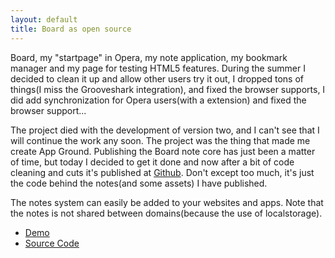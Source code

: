 ```yaml
---
layout: default
title: Board as open source
---
```

Board, my "startpage" in Opera, my note application, my bookmark manager and my page for testing HTML5 features. During the summer I decided to clean it up and allow other users try it out, I dropped tons of things(I miss the Grooveshark integration), and fixed the browser supports, I did add synchronization for Opera users(with a extension) and fixed the browser support...

The project died with the development of version two, and I can't see that I will continue the work any soon. The project was the thing that made me create App Ground. Publishing the Board note core has just been a matter of time, but today I decided to get it done and now after a bit of code cleaning and cuts it's published at [Github][1]. Don't except too much, it's just the code behind the notes(and some assets) I have published.

The notes system can easily be added to your websites and apps. Note that the notes is not shared between domains(because the use of localstorage).

 - [Demo][2]
 - [Source Code][1]

[1]: https://github.com/Abbe98/Board
[2]: http://abbe98.github.io/Board/